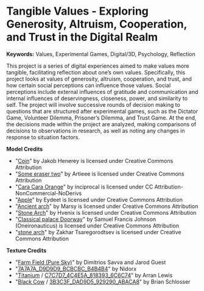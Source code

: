 # Tangible Values - Exploring Generosity, Altruism, Cooperation, and Trust in the Digital Realm

**Keywords:** Values, Experimental Games, Digital/3D, Psychology, Reflection

This project is a series of digital experiences aimed to make values more tangible, facilitating reflection about one’s own values. Specifically, this project looks at values of generosity, altruism, cooperation, and trust, and how certain social perceptions can influence those values. Social perceptions include external influences of gratitude and communication and internal influences of deservingness, closeness, power, and similarity to self. The project will involve successive rounds of decision making to questions that are structured after experimental games, such as the Dictator Game, Volunteer Dilemma, Prisoner’s Dilemma, and Trust Game. At the end, the decisions made within the project are analyzed, making comparisons of decisions to observations in research, as well as noting any changes in response to situation factors.

**Model Credits**

- "[Coin](https://skfb.ly/6Cvs9)" by Jakob Henerey is licensed under Creative Commons Attribution
- "[Some eraser two](https://skfb.ly/ov7WJ)" by Artieee is licensed under Creative Commons Attribution
- "[Cara Cara Orange](https://skfb.ly/6RA9C)" by inciprocal is licensed under CC Attribution-NonCommercial-NoDerivs
- "[Apple](https://skfb.ly/ouB6N)" by Eydeet is licensed under Creative Commons Attribution
- "[Ancient arch](https://skfb.ly/os7TN)" by Marsy is licensed under Creative Commons Attribution
- "[Stone Arch](https://skfb.ly/ouTp8)" by Hvenix is licensed under Creative Commons Attribution
- "[Classical palace Doorway](https://skfb.ly/oPHQr)" by Samuel Francis Johnson (Oneironauticus) is licensed under Creative Commons Attribution
- "[stone arch](https://skfb.ly/oyYHr)" by Zakhar Tsaregorodtsev is licensed under Creative Commons Attribution

**Texture Credits**

- "[Farm Field (Pure Sky)](https://polyhaven.com/a/farm_field_puresky)" by Dimitrios Savva and Jarod Guest
- "[7A7A7A_D9D9D9_BCBCBC_B4B4B4](https://github.com/nidorx/matcaps/blob/master/PAGE-17.md)" by Nidorx
- "[Titanium](https://pixologic.com/zbrush/downloadcenter/library/#prettyPhoto) / [C7C7D7_4C4E5A_818393_6C6C74](https://github.com/nidorx/matcaps/blob/master/PAGE-28.md)" by Arran Lewis
- "[Black Cow](https://pixologic.com/zbrush/downloadcenter/library/#prettyPhoto['6']/23/) / [3B3C3F_DAD9D5_929290_ABACA8](https://github.com/nidorx/matcaps/blob/master/PAGE-5.md)" by Brian Schlosser

